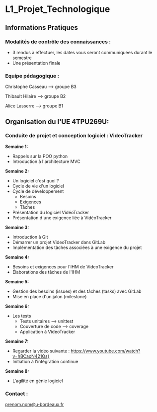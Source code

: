 # L1_Projet_Technologique

## Informations Pratiques

### Modalités de contrôle des connaissances :

* 3 rendus à effectuer, les dates vous seront communiquées durant le semestre
* Une présentation finale

### Equipe pédagogique :

Christophe Casseau --> groupe B3

Thibault Hilaire --> groupe B2

Alice Lasserre  --> groupe B1

## Organisation du l'UE 4TPU269U:

### Conduite de projet et conception logiciel : VideoTracker

**Semaine 1:**

* Rappels sur la POO python
* Introduction à l'architecture MVC

**Semaine 2:**

* Un logiciel c'est quoi ?
* Cycle de vie d'un logiciel
* Cycle de développement 
	* Besoins
	* Exigences
	* Tâches
* Présentation du logiciel VidéoTracker
* Présentation d'une exigence liée à VidéoTracker

**Semaine 3:**

* Introduction à Git
* Démarrer un projet VideoTracker dans GitLab
* Implémentation des tâches associées à une exigence du projet

**Semaine 4:**

* Besoins et exigences pour l'IHM de VideoTracker
* Élaborations des tâches de l'IHM

**Semaine 5:**

* Gestion des besoins (issues) et des tâches (tasks) avec GitLab
* Mise en place d'un jalon (milestone)

**Semaine 6:**

* Les tests 
	* Tests unitaires --> unittest
	* Couverture de code --> coverage
	* Application à VideoTracker
	

**Semaine 7:**
* Regarder la vidéo suivante : https://www.youtube.com/watch?v=hBCaoN421Qs}
* Initiation à l'intégration continue

**Semaine 8:**
* L'agilité en génie logiciel 

	
### Contact :
prenom.nom@u-bordeaux.fr
